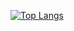 [![Top Langs](https://github-readme-stats.vercel.app/api/top-langs/?username=l0verflow&layout=donut)](https://github.com/anuraghazra/github-readme-stats)
